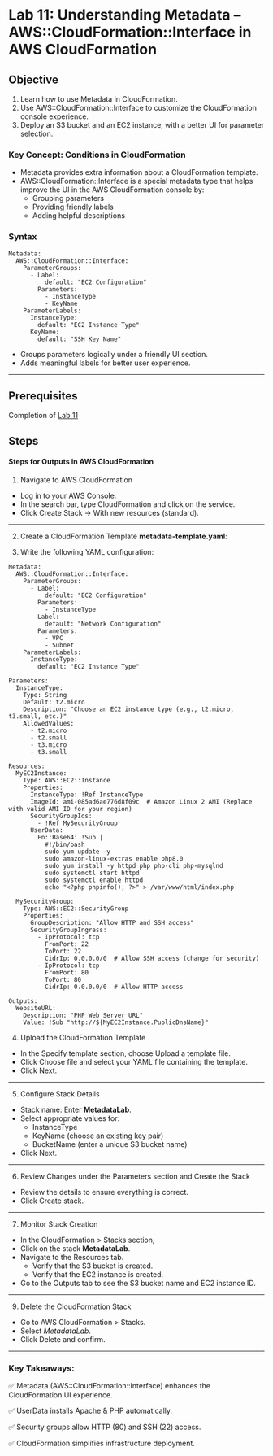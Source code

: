 # Lab 11: Understanding Metadata – AWS::CloudFormation::Interface in AWS CloudFormation
## Objective

1. Learn how to use Metadata in CloudFormation.
2. Use AWS::CloudFormation::Interface to customize the CloudFormation console experience.
3. Deploy an S3 bucket and an EC2 instance, with a better UI for parameter selection.


### Key Concept: Conditions in CloudFormation
- Metadata provides extra information about a CloudFormation template.
- AWS::CloudFormation::Interface is a special metadata type that helps improve the UI in the AWS CloudFormation console by:
    - Grouping parameters
    - Providing friendly labels
    - Adding helpful descriptions

### Syntax 
```
Metadata:
  AWS::CloudFormation::Interface:
    ParameterGroups:
      - Label:
          default: "EC2 Configuration"
        Parameters:
          - InstanceType
          - KeyName
    ParameterLabels:
      InstanceType:
        default: "EC2 Instance Type"
      KeyName:
        default: "SSH Key Name"
```
- Groups parameters logically under a friendly UI section.
- Adds meaningful labels for better user experience.
---
## Prerequisites

Completion of [Lab 11](../Lab%2011/README.md)

## Steps

#### Steps for Outputs in AWS CloudFormation
1. Navigate to AWS CloudFormation

- Log in to your AWS Console.
- In the search bar, type CloudFormation and click on the service.
- Click Create Stack → With new resources (standard).
---

2. Create a CloudFormation Template **metadata-template.yaml**:

3. Write the following YAML configuration:
```
Metadata:
  AWS::CloudFormation::Interface:
    ParameterGroups:
      - Label:
          default: "EC2 Configuration"
        Parameters:
          - InstanceType
      - Label:
          default: "Network Configuration"
        Parameters:
          - VPC
          - Subnet
    ParameterLabels:
      InstanceType:
        default: "EC2 Instance Type"

Parameters:
  InstanceType:
    Type: String
    Default: t2.micro
    Description: "Choose an EC2 instance type (e.g., t2.micro, t3.small, etc.)"
    AllowedValues:
      - t2.micro
      - t2.small
      - t3.micro
      - t3.small

Resources:
  MyEC2Instance:
    Type: AWS::EC2::Instance
    Properties:
      InstanceType: !Ref InstanceType
      ImageId: ami-085ad6ae776d8f09c  # Amazon Linux 2 AMI (Replace with valid AMI ID for your region)
      SecurityGroupIds:
        - !Ref MySecurityGroup
      UserData:
        Fn::Base64: !Sub |
          #!/bin/bash
          sudo yum update -y
          sudo amazon-linux-extras enable php8.0
          sudo yum install -y httpd php php-cli php-mysqlnd
          sudo systemctl start httpd
          sudo systemctl enable httpd
          echo "<?php phpinfo(); ?>" > /var/www/html/index.php

  MySecurityGroup:
    Type: AWS::EC2::SecurityGroup
    Properties:
      GroupDescription: "Allow HTTP and SSH access"
      SecurityGroupIngress:
        - IpProtocol: tcp
          FromPort: 22
          ToPort: 22
          CidrIp: 0.0.0.0/0  # Allow SSH access (change for security)
        - IpProtocol: tcp
          FromPort: 80
          ToPort: 80
          CidrIp: 0.0.0.0/0  # Allow HTTP access

Outputs:
  WebsiteURL:
    Description: "PHP Web Server URL"
    Value: !Sub "http://${MyEC2Instance.PublicDnsName}"
```  
4. Upload the CloudFormation Template

- In the Specify template section, choose Upload a template file.
- Click Choose file and select your YAML file containing the template.
- Click Next.
---
5. Configure Stack Details

- Stack name: Enter **MetadataLab**.
- Select appropriate values for:
    - InstanceType
    - KeyName (choose an existing key pair)
    - BucketName (enter a unique S3 bucket name)
- Click Next.
---
6. Review Changes under the Parameters section and Create the Stack
- Review the details to ensure everything is correct.
- Click Create stack.
---

7. Monitor Stack Creation

- In the CloudFormation > Stacks section,
- Click on the stack **MetadataLab**.
- Navigate to the Resources tab.
    - Verify that the S3 bucket is created.
    - Verify that the EC2 instance is created.
- Go to the Outputs tab to see the S3 bucket name and EC2 instance ID.
---
9. Delete the CloudFormation Stack

- Go to AWS CloudFormation > Stacks.
- Select *MetadataLab*.
- Click Delete and confirm.
---

### Key Takeaways:

✅ Metadata (AWS::CloudFormation::Interface) enhances the CloudFormation UI experience.

✅ UserData installs Apache & PHP automatically.

✅ Security groups allow HTTP (80) and SSH (22) access.

✅ CloudFormation simplifies infrastructure deployment.
